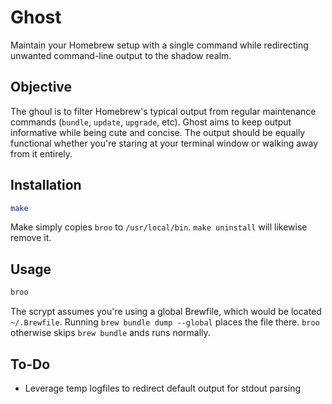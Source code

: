 # Ghost

Maintain your Homebrew setup with a single command while redirecting unwanted command-line output to the shadow realm.

## Objective

The ghoul is to filter Homebrew's typical output from regular maintenance commands (`bundle`, `update`, `upgrade`, etc). Ghost aims to keep output informative while being cute and concise. The output should be equally functional whether you're staring at your terminal window or walking away from it entirely.

## Installation

```bash
make
```

Make simply copies `broo` to `/usr/local/bin`. `make uninstall` will likewise remove it.

## Usage

```bash
broo
```

The scrypt assumes you're using a global Brewfile, which would be located `~/.Brewfile`. Running `brew bundle dump --global` places the file there. `broo` otherwise skips `brew bundle` ands runs normally.

## To-Do
* Leverage temp logfiles to redirect default output for stdout parsing
